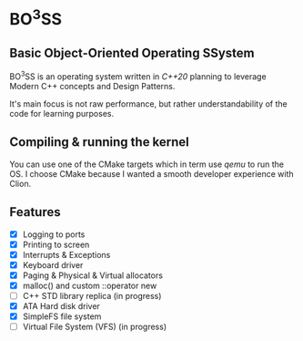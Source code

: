 # BO<sup>3</sup>SS

## Basic Object-Oriented Operating SSystem

BO<sup>3</sup>SS is an operating system written in _C++20_ planning to leverage Modern C++ concepts and Design Patterns.

It's main focus is not raw performance, but rather understandability of the code for learning purposes.

## Compiling & running the kernel

You can use one of the CMake targets which in term use _qemu_ to run the OS.
I choose CMake because I wanted a smooth developer experience with Clion.

## Features

* [x] Logging to ports
* [x] Printing to screen
* [x] Interrupts & Exceptions
* [x] Keyboard driver
* [x] Paging & Physical & Virtual allocators
* [x] malloc() and custom ::operator new
* [ ] C++ STD library replica (in progress)
* [x] ATA Hard disk driver
* [x] SimpleFS file system
* [ ] Virtual File System (VFS) (in progress)